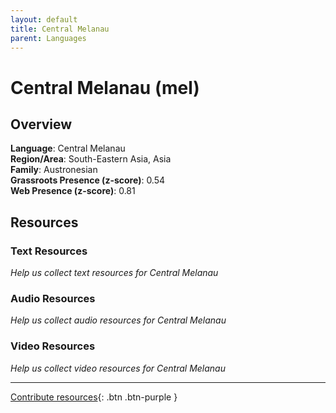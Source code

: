 ```yaml
---
layout: default
title: Central Melanau
parent: Languages
---
```


# Central Melanau (mel)

## Overview

**Language**: Central Melanau  
**Region/Area**: South-Eastern Asia, Asia  
**Family**: Austronesian  
**Grassroots Presence (z-score)**: 0.54  
**Web Presence (z-score)**: 0.81  

## Resources

### Text Resources
*Help us collect text resources for Central Melanau*

### Audio Resources
*Help us collect audio resources for Central Melanau*

### Video Resources
*Help us collect video resources for Central Melanau*

---

[Contribute resources](https://forms.office.com/e/1SfLJx3u1r){: .btn .btn-purple }
